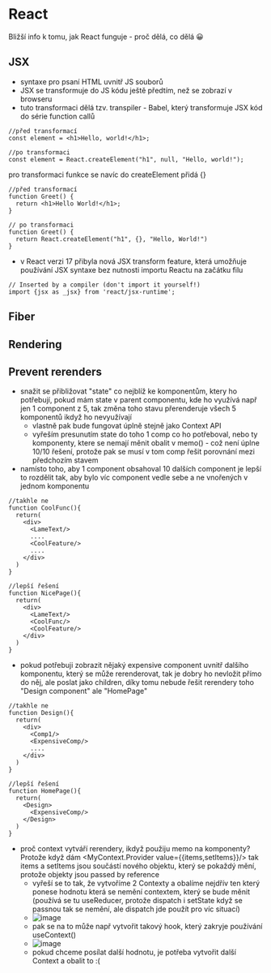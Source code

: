 # React
Bližší info k tomu, jak React funguje - proč dělá, co dělá 😀

## JSX
- syntaxe pro psaní HTML uvnitř JS souborů
- JSX se transformuje do JS kódu ještě předtím, než se zobrazí v browseru
- tuto transformaci dělá tzv. transpiler - Babel, který transformuje JSX kód do série function callů


```
//před transformací
const element = <h1>Hello, world!</h1>;

//po transformaci
const element = React.createElement("h1", null, "Hello, world!");
```
pro transformaci funkce se navíc do createElement přidá {}
```
//před transformací
function Greet() {
  return <h1>Hello World!</h1>;
}

// po transformaci
function Greet() {
  return React.createElement("h1", {}, "Hello, World!")
}
```

- v React verzi 17 přibyla nová JSX transform feature, která umožňuje používání JSX syntaxe bez nutnosti importu Reactu na začátku filu

```
// Inserted by a compiler (don't import it yourself!)
import {jsx as _jsx} from 'react/jsx-runtime';
```


## Fiber

## Rendering

## Prevent rerenders
- snažit se přibližovat "state" co nejblíž ke komponentům, ktery ho potřebují, pokud mám state v parent componentu, kde ho využívá např jen 1 component z 5, tak změna toho stavu přerenderuje všech 5 komponentů ikdyž ho nevyužívají
  - vlastně pak bude fungovat úplně stejně jako Context API
  - vyřeším presunutím state do toho 1 comp co ho potřeboval, nebo ty komponenty, ktere se nemají měnit obalit v memo() - což není úplne 10/10 řešení, protože pak se musí v tom comp řešit porovnání mezi předchozím stavem
- namísto toho, aby 1 component obsahoval 10 dalších component je lepší to rozdělit tak, aby bylo víc component vedle sebe a ne vnořených v jednom komponentu
```
//takhle ne
function CoolFunc(){
  return(
    <div>
      <LameText/>
      ....
      <CoolFeature/>
      ....
    </div>
  )
}

//lepší řešení
function NicePage(){
  return(
    <div>
      <LameText/>
      <CoolFunc/>
      <CoolFeature/>
    </div>
  )
}
```
- pokud potřebuji zobrazit nějaký expensive component uvnitř dalšího komponentu, který se může rerenderovat, tak je dobry ho nevložit přímo do něj, ale poslat jako children, díky tomu nebude řešit rerendery toho "Design component" ale "HomePage"
```
//takhle ne
function Design(){
  return(
    <div>
      <Comp1/>
      <ExpensiveComp/>
      ....
    </div>
  )
}

//lepší řešení
function HomePage(){
  return(
    <Design>
      <ExpensiveComp/>
    </Design>
  )
}
```
- proč context vytváří rerendery, ikdyž použiju memo na komponenty? Protože když dám <MyContext.Provider value={{items,setItems}}/> tak items a setItems jsou součástí nového objektu, který se pokaždý mění, protože objekty jsou passed by reference
  - vyřeší se to tak, že vytvoříme 2 Contexty a obalíme nejdřív ten který ponese hodnotu která se nemění contextem, který se bude měnit (používá se tu useReducer, protože dispatch i setState když se passnou tak se nemění, ale dispatch jde použít pro víc situací)
  - ![image](https://github.com/Kapaak/self-development/assets/58420887/90754dd0-2b0b-4ce9-a87d-74641a97b699)
  - pak se na to může např vytvořit takový hook, který zakryje používání useContext()
  - ![image](https://github.com/Kapaak/self-development/assets/58420887/e2d57fe5-ac64-43f4-854b-b92b15173a79)
  - pokud chceme posílat další hodnotu, je potřeba vytvořit další Context a obalit to :(



